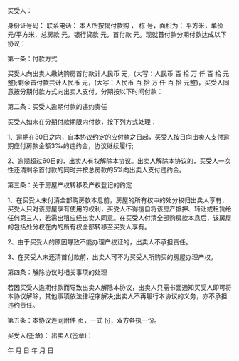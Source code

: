 
 


买受人：


身份证号码： 联系电话： 本人所按揭付款购 ， 栋 号，面积为： 平方米，单价 元/平方米，总房款 元，银行贷款 元，首付款 元。现就首付款分期付款达成以下协议：


第一条：付款方式


买受人向出卖人缴纳购房首付款计人民币 元，(大写：人民币 百 拾 万 仟 百 拾 元整);剩余首付款共计人民币 元，(大写：人民币 百 拾 万 仟 百 拾 元整)，买受人同意按分期付款方式向出卖人支付，分期按以下时间付款：


第二条：买受人逾期付款的违约责任


买受人如未在分期付款期限内付款，按下列方式处理：


1、逾期在30日之内，自本协议约定的应付款之日起，买受人按日向出卖人支付逾期应付房款金额3‰的违约金，协议继续履行;


2、逾期超过60日的，出卖人有权解除本协议。出卖人解除本协议的，买受人一次性还清剩余首付款的同时并按总房款的5%向出卖人支付违约金。


第三条：关于房屋产权转移及产权登记的约定


1、在买受人未付清全部购房款本息前，房屋的所有权中的处分权归出卖人享有，买受人只对该房屋享有使用的权利，买受人不得擅自将该房产抵押、转让或租赁给任何第三人，若需出租应经出卖人同意。在买受人付清全部购房款本息后，该房屋的包括处分权在内的所有权全部转移至买受人享有。


2、由于买受人的原因导致不能办理产权证的，出卖人不承担责任。


3、在买受人未还清首付款前，出卖人可不为买受人所购买的房屋办理产权。


第四条：解除协议时相关事项的处理


若因买受人逾期付款而导致出卖人解除本协议，出卖人只需书面通知买受人即可将本协议解除，其他事项依法律程序解决;出卖人不再履行本协议的义务，亦不承担违约责任。


第五条：本协议连同附件 页，一式 份，双方各执一份。


买受人(签章)： 出卖人(签章)：


年 月 日 年 月 日
 


 

 
 
 
 
 
  


  
 

  


  


  
 
 
 
 

